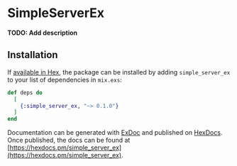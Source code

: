 # SimpleServerEx

**TODO: Add description**

## Installation

If [available in Hex](https://hex.pm/docs/publish), the package can be installed
by adding `simple_server_ex` to your list of dependencies in `mix.exs`:

```elixir
def deps do
  [
    {:simple_server_ex, "~> 0.1.0"}
  ]
end
```

Documentation can be generated with [ExDoc](https://github.com/elixir-lang/ex_doc)
and published on [HexDocs](https://hexdocs.pm). Once published, the docs can
be found at [https://hexdocs.pm/simple_server_ex](https://hexdocs.pm/simple_server_ex).

